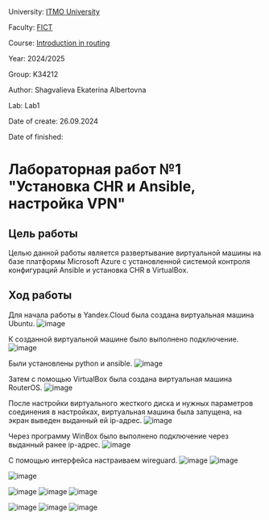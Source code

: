 University: [ITMO University](https://itmo.ru/ru/)

Faculty: [FICT](https://fict.itmo.ru)

Course: [Introduction in routing](https://github.com/itmo-ict-faculty/introduction-in-routing)

Year: 2024/2025

Group: K34212

Author: Shagvalieva Ekaterina Albertovna

Lab: Lab1

Date of create: 26.09.2024

Date of finished: 

# Лабораторная работ №1 "Установка CHR и Ansible, настройка VPN"

## Цель работы

Целью данной работы является развертывание виртуальной машины на базе платформы Microsoft Azure с установленной системой контроля конфигураций Ansible и установка CHR в VirtualBox.

## Ход работы

Для начала работы в Yandex.Cloud была создана виртуальная машина Ubuntu.
![image](https://github.com/user-attachments/assets/665643d7-de62-4a73-a92f-7fc8fff4bca0)

К созданной виртуальной машине было выполнено подключение.
![image](https://github.com/user-attachments/assets/9c5681ef-593f-437b-9a67-930d43c39361)

Были установлены python и ansible.
![image](https://github.com/user-attachments/assets/bb166d53-d049-4c6e-bee7-297c7f6ab0c6)

Затем с помощью VirtualBox была создана виртуальная машина RouterOS.
![image](https://github.com/user-attachments/assets/696f53ab-8a22-4172-94eb-7f66d9246d6e)

После настройки виртуального жесткого диска и нужных параметров соединения в настройках, виртуальная машина была запущена, на экран выведен выданный ей ip-адрес.
![image](https://github.com/user-attachments/assets/3fe93a86-fbcc-46c3-9b67-93c0bedd4652)

Через программу WinBox было выполнено подключение через выданный ранее ip-адрес.
![image](https://github.com/user-attachments/assets/ca0b326d-6054-4521-be31-9d1176e25e81)

С помощью интерфейса настраиваем wireguard. 
![image](https://github.com/user-attachments/assets/dac8fbbe-cf79-4c33-9106-64b3700352fd)
![image](https://github.com/user-attachments/assets/19947a0d-49c4-4e00-81a0-489f5aaa5769)

![image](https://github.com/user-attachments/assets/f6ffea5c-d098-463a-9ed0-35e53601373e)

![image](https://github.com/user-attachments/assets/e21e31fa-9ba4-4401-9ebf-93ab40399119)
![image](https://github.com/user-attachments/assets/df1b7a75-c236-40eb-9024-e572539b86a0)
![image](https://github.com/user-attachments/assets/09a8a8eb-c1a4-4bb3-ac24-371524087edd)

![image](https://github.com/user-attachments/assets/c835b360-c5a8-4137-b46c-7b30f3ce4d3d)
![image](https://github.com/user-attachments/assets/e0c901f4-0196-4b99-805a-b0bb6f4f7cba)
![image](https://github.com/user-attachments/assets/9e6b8760-9701-4032-9c18-ecc991a1c72f)





